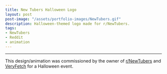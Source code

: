 ```yaml
---
title: New Tubers Halloween Logo
layout: post
post-image: "/assets/portfolio-images/NewTubers.gif"
description: Halloween-themed logo made for r/NewTubers.
tags:
- NewTubers
- Reddit
- animation
---
```

---

This design/animation was commissioned by the owner of [r/NewTubers](https://www.reddit.com/r/newtubers) and [VeryFetch](https://veryfetch.net) for a Halloween event.